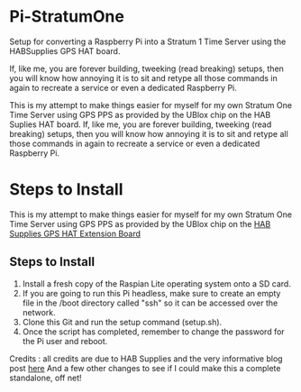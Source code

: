 # Pi-StratumOne

Setup for converting a Raspberry Pi into a Stratum 1 Time Server using the HABSupplies GPS HAT board. 


If, like me, you are forever building, tweeking (read breaking) setups, then you will know how annoying it is to sit and retype all 
those commands in again to recreate a service or even a dedicated Raspberry Pi.

This is my attempt to make things easier for myself for my own Stratum One Time Server using GPS PPS as provided by the UBlox chip 
on the HAB Suplies HAT board. If, like me, you are forever building, tweeking (read breaking) setups, then you will know how 
annoying it is to sit and retype all those commands in again to recreate a service or even a dedicated Raspberry Pi.

# Steps to Install
This is my attempt to make things easier for myself for my own Stratum One Time Server using GPS PPS as provided by the UBlox chip 
on the [HAB Supplies GPS HAT Extension Board](https://store.uputronics.com/index.php?route=product/product&path=60_64&product_id=81 
"HAB Supplies") 


## Steps to Install
1. Install a fresh copy of the Raspian Lite operating system onto a SD card. 
2. If you are going to run this Pi headless, make sure to create an empty file in the /boot directory called "ssh" so it can be accessed over the network. 
3. Clone this Git and run the setup command (setup.sh). 
4. Once the script has completed, remember to change the password for the Pi user and reboot.



Credits : all credits are due to HAB Supplies and the very informative blog post [here](https://ava.upuaut.net/?p=951 "UPU Blog")
          And a few other changes to see if I could make this a complete standalone, off net!






